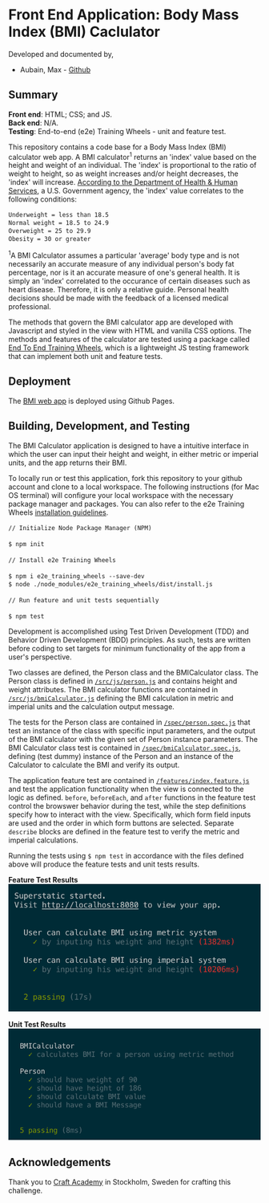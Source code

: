 # Front End Application: Body Mass Index (BMI) Caclulator
Developed and documented by,
* Aubain, Max - [Github](https://github.com/CA-ma)

## Summary
**Front end**: HTML; CSS; and JS.<br>
**Back end**: N/A.<br>
**Testing**: End-to-end (e2e) Training Wheels - unit and feature test.

This repository contains a code base for a Body Mass Index (BMI) calculator web app.  A BMI calculator<sup>1</sup> returns an 'index' value based on the height and weight of an individual.  The 'index' is proportional to the ratio of weight to height, so as weight increases and/or height decreases, the 'index' will increase.  [According to the Department of Health & Human Services](https://www.nhlbi.nih.gov/health/educational/lose_wt/BMI/bmi-m.htm), a U.S. Government agency, the 'index' value correlates to the following conditions:

```
Underweight = less than 18.5
Normal weight = 18.5 to 24.9 
Overweight = 25 to 29.9 
Obesity = 30 or greater
```

<sup>1</sup>A BMI Calculator assumes a particular 'average' body type and is not necessarily an accurate measure of any individual person's body fat percentage, nor is it an accurate measure of one's general health. It is simply an 'index' correlated to the occurance of certain diseases such as heart disease. Therefore, it is only a relative guide.  Personal health decisions should be made with the feedback of a licensed medical professional.

The methods that govern the BMI calculator app are developed with Javascript and styled in the view with HTML and vanilla CSS options.  The methods and features of the calculator are tested using a package called [End To End Training Wheels](https://www.npmjs.com/package/e2e_training_wheels), which is a lightweight JS testing framework that can implement both unit and feature tests.

## Deployment
The [BMI web app](https://ca-ma.github.io/bmiCalcDeploy/) is deployed using Github Pages.

## Building, Development, and Testing
The BMI Calculator application is designed to have a intuitive interface in which the user can input their height and weight, in either metric or imperial units, and the app returns their BMI.

To locally run or test this application, fork this repository to your github account and clone to a local workspace.  The following instructions (for Mac OS terminal) will configure your local workspace with the necessary package manager and packages.  You can also refer to the e2e Training Wheels [installation guidelines](https://www.npmjs.com/package/e2e_training_wheels#installation).

```
// Initialize Node Package Manager (NPM)

$ npm init   

// Install e2e Training Wheels

$ npm i e2e_training_wheels --save-dev          
$ node ./node_modules/e2e_training_wheels/dist/install.js

// Run feature and unit tests sequentially

$ npm test
```

Development is accomplished using Test Driven Development (TDD) and Behavior Driven Development (BDD) principles.  As such, tests are written before coding to set targets for minimum functionality of the app from a user's perspective.

Two classes are defined, the Person class and the BMICalculator class.  The Person class is defined in [`/src/js/person.js`](/src/js/person.js) and contains height and weight attributes.  The BMI calculator functions are contained in [`/src/js/bmiCalculator.js`](/src/js/bmiCalculator.js) defining the BMI calculation in metric and imperial units and the calculation output message.

The tests for the Person class are contained in [`/spec/person.spec.js`](spec/person.spec.js) that test an instance of the class with specific input parameters, and the output of the BMI calculator with the given set of Person instance parameters.  The BMI Calculator class test is contained in [`/spec/bmiCalculator.spec.js`](/spec/bmiCalculator.spec.js), defining  (test dummy) instance of the Person and an instance of the Calculator to calculate the BMI and verify its output.    

The application feature test are contained in [`/features/index.feature.js`](/features/index.feature.js) and test the application functionality when the view is connected to the logic as defined.  `before`, `beforeEach`, and `after` functions in the feature test control the browswer behavior during the test, while the step definitions specify how to interact with the view.  Specifically, which form field inputs are used and the order in which form buttons are selected.  Separate `describe` blocks are defined in the feature test to verify the metric and imperial calculations.

Running the tests using `$ npm test` in accordance with the files defined above will produce the feature tests and unit tests results.

**Feature Test Results**<br>
![feature tests](/src/img/bmi_feature_test.png) 

**Unit Test Results**<br>
![unit tests](/src/img/bmi_spec_test.png) 




## Acknowledgements
Thank you to [Craft Academy](https://craftacademy.se/) in Stockholm, Sweden for crafting this challenge.